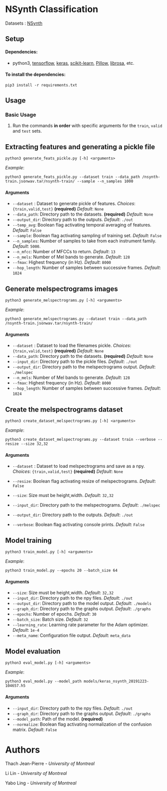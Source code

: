 # NSynth Classification


Datasets : [NSynth](https://magenta.tensorflow.org/datasets/nsynth#files)

## Setup
#### Dependencies:
* python3, [tensorflow](https://github.com/tensorflow/tensorflow), [keras](https://github.com/keras-team/keras), [scikit-learn](https://github.com/scikit-learn/scikit-learn), [Pillow](https://github.com/python-pillow/Pillow), [librosa](https://github.com/librosa/librosa), etc.

#### To install the dependencies:
```
pip3 install -r requirements.txt
```

## Usage
### Basic Usage

1. Run the commands **in order** with specific arguments for the `train`, `valid` and `test` sets.

## Extracting features and generating a pickle file 
```
python3 generate_feats_pickle.py [-h] <arguments> 
```
*Example*:
```
python3 generate_feats_pickle.py --dataset train --data_path /nsynth-train.jsonwav.tar/nsynth-train/ --sample --n_samples 1000
```

#### Arguments
* `--dataset` : Dataset to generate pickle of features. *Choices*: `{train,valid,test}` **(required)** *Default*: `None`
* `--data_path`: Directory path to the datasets. **(required)** *Default*: `None`
* `--output_dir`: Directory path to the outputs. *Default*: `./out`
* `--temp_avg`: Boolean flag activating temporal averaging of features. *Default*: `False`
* `--sample`: Boolean flag activating sampling of training set.  *Default*: `False`
* `--n_samples`: Number of samples to take from each instrument family.  *Default*: `5000`.
* `--n_mfcc`: Number of MFCCs to return.  *Default*: `13`
* `--n_mels`: Number of Mel bands to generate.  *Default*: `128`
* `--fmax`: Highest frequency (in Hz).  *Default*: `8000`
* `--hop_length`: Number of samples between successive frames.  *Default*: `1024`

## Generate melspectrograms images
```
python3 generate_melspectrograms.py [-h] <arguments> 
```
*Example*:
```
python3 generate_melspectrograms.py --dataset train --data_path /nsynth-train.jsonwav.tar/nsynth-train/
```

#### Arguments
* `--dataset` : Dataset to load the filenames pickle. *Choices*: `{train,valid,test}` **(required)** *Default*: `None`
* `--data_path`: Directory path to the datasets. **(required)** *Default*: `None`
* `--input_dir`: Directory path to the pickle files. *Default*: `./out`
* `--output_dir`: Directory path to the melspectrograms output. *Default*: `./melspec`
* `--n_mels`: Number of Mel bands to generate.  *Default*: `128`
* `--fmax`: Highest frequency (in Hz).  *Default*: `8000`
* `--hop_length`: Number of samples between successive frames.  *Default*: `1024`

## Create the melspectrograms dataset
```
python3 create_dataset_melspectrograms.py [-h] <arguments> 
```
*Example*:
```
python3 create_dataset_melspectrograms.py --dataset train --verbose --resize --size 32,32
```

#### Arguments
* `--dataset` : Dataset to load melspectrograms and save as a npy. *Choices*: `{train,valid,test}` **(required)** *Default*: `None`
* `--resize`: Boolean flag activating resize of melspectrograms. *Default*: `False`
* `--size`: Size must be height,width.  *Default*: `32,32`
* `--input_dir`: Directory path to the melspectrograms. *Default*: `./melspec`
* `--output_dir`: Directory path to the outputs. *Default*: `./out`

* `--verbose`: Boolean flag activating console prints.  *Default*: `False`


## Model training
```
python3 train_model.py [-h] <arguments> 
```
*Example*:
```
python3 train_model.py --epochs 20 --batch_size 64
```

#### Arguments
* `--size`: Size must be height,width.  *Default*: `32,32`
* `--input_dir`: Directory path to the npy files. *Default*: `./out`
* `--output_dir`: Directory path to the model output. *Default*: `./models`
* `--graph_dir`: Directory path to the graphs output. *Default*: `./graphs`
* `--epochs`: Number of epochs.  *Default*: `30`
* `--batch_size`: Batch size.  *Default*: `32`
* `--learning_rate`:  Learning rate parameter for the Adam optimizer. *Default*: `1e-4`
* `--meta_name`: Configuration file output.  *Default*: `meta_data`


## Model evaluation
```
python3 eval_model.py [-h] <arguments> 
```
*Example*:
```
python3 eval_model.py --model_path models/keras_nsynth_20191223-104657.h5
```

#### Arguments
* `--input_dir`: Directory path to the npy files. *Default*: `./out`
* `--graph_dir`: Directory path to the graphs output. *Default*: `./graphs`
* `--model_path`:  Path of the model. **(required)**
* `--normalize`: Boolean flag activating normalization of the confusion matrix.  *Default*: `False`


# Authors 
Thach Jean-Pierre *- University of Montreal*

Li Lin *- University of Montreal*

Yabo Ling *- University of Montreal*

